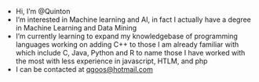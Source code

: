 - Hi, I’m @Quinton
- I’m interested in Machine learning and AI, in fact I actually have a degree in Machine Learning and Data Mining
- I’m currently learning to expand my knowledgebase of programming languages working on adding C++ to those I am already familiar with which include C, Java, Python and R to name those I have worked with the most with less experience in javascript, HTLM, and php
- I can be contacted at qgoos@hotmail.com


<!---
IcedIMP/IcedIMP is a ✨ special ✨ repository because its `README.md` (this file) appears on your GitHub profile.
You can click the Preview link to take a look at your changes.
--->
